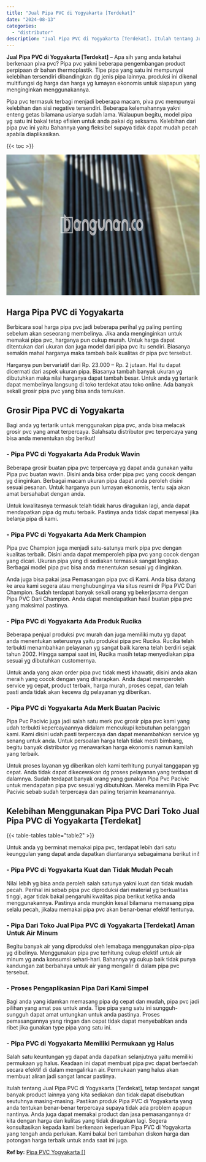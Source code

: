 ```yaml
---
title: "Jual Pipa PVC di Yogyakarta [Terdekat]"
date: "2024-08-13"
categories: 
  - "distributor"
description: "Jual Pipa PVC di Yogyakarta [Terdekat]. Itulah tentang Jual Pipa PVC di Yogyakarta [Terdekat], tetap terdapat sangat banyak product lainnya yang kita sedia..."
---
```


**Jual Pipa PVC di Yogyakarta \[Terdekat\]** – Apa sih yang anda ketahui berkenaan piva pvc? Pipa pvc yakni beberapa pengembangan product perpipaan dr bahan thermoplastik. Tipe pipa yang satu ini mempunyai kelebihan tersendiri dibandingkan dg jenis pipa lainnya. produksi ini dikenal multifungsi dg harga dan harga yg lumayan ekonomis untuk siapapun yang menginginkan menggunakannya.

Pipa pvc termasuk terbagi menjadi beberapa macam, piva pvc mempunyai kelebihan dan sisi negative tersendiri. Beberapa kelemahannya yakni enteng getas bilamana usianya sudah lama. Walaupun begitu, model pipa yg satu ini bakal tetap efisien untuk anda pakai dg seksama. Kelebihan dari pipa pvc ini yaitu Bahannya yang fleksibel supaya tidak dapat mudah pecah apabila diaplikasikan.

{{< toc >}}

![Jual Pipa PVC di Yogyakarta [Terdekat]](/images/jaul-pipa-pvc-31.png)

## Harga Pipa PVC di Yogyakarta

Berbicara soal harga pipa pvc jadi beberapa perihal yg paling penting sebelum akan seseorang membelinya. Jika anda menginginkan untuk memakai pipa pvc, harganya pun cukup murah. Untuk harga dapat ditentukan dari ukuran dan juga model dari pipa pvc itu sendiri. Biasanya semakin mahal harganya maka tambah baik kualitas dr pipa pvc tersebut.

Harganya pun bervariatif dari Rp. 23.000 – Rp. 2 jutaan. Hal itu dapat dicermati dari aspek ukuran pipa. Biasanya tambah banyak ukuran yg dibutuhkan maka nilai harganya dapat tambah besar. Untuk anda yg tertarik dapat membelinya langsung di toko terdekat atau toko online. Ada banyak sekali grosir pipa pvc yang bisa anda temukan.

## Grosir Pipa PVC di Yogyakarta

Bagi anda yg tertarik untuk menggunakan pipa pvc, anda bisa melacak grosir pvc yang amat terpercaya. Salahsatu distributor pvc terpercaya yang bisa anda menentukan sbg berikut!

### \- Pipa PVC di Yogyakarta Ada Produk Wavin

Beberapa grosir buatan pipa pvc terpercaya yg dapat anda gunakan yaitu Pipa pvc buatan wavin. Disini anda bisa order pipa pvc yang cocok dengan yg diinginkan. Berbagai macam ukuran pipa dapat anda peroleh disini sesuai pesanan. Untuk harganya pun lumayan ekonomis, tentu saja akan amat bersahabat dengan anda.

Untuk kwalitasnya termasuk telah tidak harus diragukan lagi, anda dapat mendapatkan pipa dg mutu terbaik. Pastinya anda tidak dapat menyesal jika belanja pipa di kami.

### \- Pipa PVC di Yogyakarta Ada Merk Champion

Pipa pvc Champion juga menjadi satu-satunya merk pipa pvc dengan kualitas terbaik. Disini anda dapat memperoleh pipa pvc yang cocok dengan yang dicari. Ukuran pipa yang di sediakan termasuk sangat lengkap. Berbagai model pipa pvc bisa anda menentukan sesuai yg diinginkan.

Anda juga bisa pakai jasa Pemasangan pipa pvc di Kami. Anda bisa datang ke area kami segera atau menghubunginya via situs resmi dr Pipa PVC Dari Champion. Sudah terdapat banyak sekali orang yg bekerjasama dengan Pipa PVC Dari Champion. Anda dapat mendapatkan hasil buatan pipa pvc yang maksimal pastinya.

### \- Pipa PVC di Yogyakarta Ada Produk Rucika

Beberapa penjual produksi pvc murah dan juga memiliki mutu yg dapat anda menentukan seterusnya yaitu produksi pipa pvc Rucika. Rucika telah terbukti menambahkan pelayanan yg sangat baik karena telah berdiri sejak tahun 2002. Hingga sampai saat ini, Rucika masih tetap menyediakan pipa sesuai yg dibutuhkan customernya.

Untuk anda yang akan order pipa pvc tidak mesti khawatir, disini anda akan meraih yang cocok dengan yang diharapkan. Anda dapat memperoleh service yg cepat, product terbaik, harga murah, proses cepat, dan telah pasti anda tidak akan kecewa dg pelayanan yg diberikan.

### \- Pipa PVC di Yogyakarta Ada Merk Buatan Pacivic

Pipa Pvc Pacivic juga jadi salah satu merk pvc grosir pipa pvc kami yang udah terbukti kepercayaannya didalam mencukupi kebutuhan pelanggan kami. Kami disini udah pasti terpercaya dan dapat menambahkan service yg senang untuk anda. Untuk persoalan harga telah tidak mesti bimbang, begitu banyak distributor yg menawarkan harga ekonomis namun kamilah yang terbaik.

Untuk proses layanan yg diberikan oleh kami terhitung punyai tanggapan yg cepat. Anda tidak dapat dikecewakan dg proses pelayanan yang terdapat di dalamnya. Sudah terdapat banyak orang yang gunakan Pipa Pvc Pacivic untuk mendapatan pipa pvc sesuai yg dibutuhkan. Mereka memilih Pipa Pvc Pacivic sebab sudah terpercaya dan paling terjamin keamanannya.

## Kelebihan Menggunakan Pipa PVC Dari Toko Jual Pipa PVC di Yogyakarta \[Terdekat\]

{{< table-tables table="table2" >}}

Untuk anda yg berminat memakai pipa pvc, terdapat lebih dari satu keunggulan yang dapat anda dapatkan diantaranya sebagaimana berikut ini!

### \- Pipa PVC di Yogyakarta Kuat dan Tidak Mudah Pecah

Nilai lebih yg bisa anda peroleh salah satunya yakni kuat dan tidak mudah pecah. Perihal ini sebab pipa pvc diproduksi dari material yg berkualitas tinggi, agar tidak bakal pengaruhi kwalitas pipa berikut ketika anda menggunakannya. Pastinya anda mungkin kesal bilamana memasang pipa selalu pecah, jikalau memakai pipa pvc akan benar-benar efektif tentunya.

### \- Pipa Dari Toko Jual Pipa PVC di Yogyakarta \[Terdekat\] Aman Untuk Air Minum

Begitu banyak air yang diproduksi oleh lemabaga menggunakan pipa-pipa yg dibelinya. Menggunakan pipa pvc terhitung cukup efektif untuk air minum yg anda konsumsi sehari-hari. Bahannya yg cukup baik tidak punya kandungan zat berbahaya untuk air yang mengalir di dalam pipa pvc tersebut.

### \- Proses Pengaplikasian Pipa Dari Kami Simpel

Bagi anda yang idamkan memasang pipa dg cepat dan mudah, pipa pvc jadi pilihan yang amat pas untuk anda. Tipe pipa yang satu ini sungguh-sungguh dapat amat untungkan untuk anda pastinya. Proses pemasangannya yang ringan dan cepat tidak dapat menyebabkan anda ribet jika gunakan type pipa yang satu ini.

### \- Pipa PVC di Yogyakarta Memiliki Permukaan yg Halus

Salah satu keuntungan yg dapat anda dapatkan selanjutnya yaitu memiliki permukaan yg halus. Keadaan ini dapat membuat pipa pvc dapat berfaedah secara efektif di dalam mengalirkan air. Permukaan yang halus akan membuat aliran jadi sangat lancar pastinya.

Itulah tentang Jual Pipa PVC di Yogyakarta \[Terdekat\], tetap terdapat sangat banyak product lainnya yang kita sediakan dan tidak dapat disebutkan seutuhnya masing-masing. Pastikan produk Pipa PVC di Yogyakarta yang anda tentukan benar-benar terpercaya supaya tidak ada problem apapun nantinya. Anda juga dapat memakai product dan jasa pemasangannya dr kita dengan harga dan kulitas yang tidak diragukan lagi. Segera konsultasikan kepada kami berkenaan keperluan Pipa PVC di Yogyakarta yang tengah anda perlukan. Kami bakal beri tambahan diskon harga dan potongan harga terbaik untuk anda saat ini juga.

**Ref by:** [Pipa PVC Yogyakarta []](https://id.wikipedia.org/wiki/Pipa)
